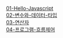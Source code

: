 [01-Hello-Javascript](documents/01_Hello_Javascript.md)  
[02-변수와-데이터-타입](documents/02-variable_and_data_type.md)  
[03-연산자](documents/03-operator.md)  
[04-프로그램-흐름제어](documents/04-program_flow_control.md)  